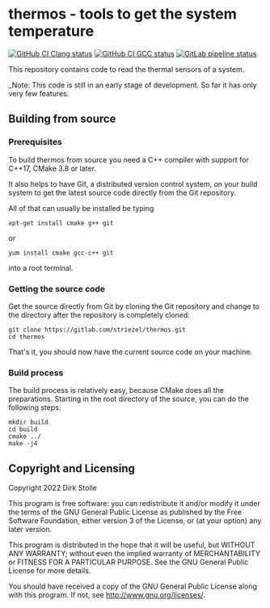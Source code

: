 # thermos - tools to get the system temperature

[![GitHub CI Clang status](https://github.com/striezel/thermos/workflows/Clang/badge.svg)](https://github.com/striezel/thermos/actions)
[![GitHub CI GCC status](https://github.com/striezel/thermos/workflows/GCC/badge.svg)](https://github.com/striezel/thermos/actions)
[![GitLab pipeline status](https://gitlab.com/striezel/thermos/badges/main/pipeline.svg)](https://gitlab.com/striezel/thermos/)

This repository contains code to read the thermal sensors of a system.

_Note: This code is still in an early stage of development. So far it has only
very few features.

## Building from source

### Prerequisites

To build thermos from source you need a C++ compiler with support for C++17,
CMake 3.8 or later.

It also helps to have Git, a distributed version control system, on your build
system to get the latest source code directly from the Git repository.

All of that can usually be installed be typing

    apt-get install cmake g++ git

or

    yum install cmake gcc-c++ git

into a root terminal.

### Getting the source code

Get the source directly from Git by cloning the Git repository and change to
the directory after the repository is completely cloned:

    git clone https://gitlab.com/striezel/thermos.git
    cd thermos

That's it, you should now have the current source code on your machine.

### Build process

The build process is relatively easy, because CMake does all the preparations.
Starting in the root directory of the source, you can do the following steps:

    mkdir build
    cd build
    cmake ../
    make -j4

## Copyright and Licensing

Copyright 2022  Dirk Stolle

This program is free software: you can redistribute it and/or modify
it under the terms of the GNU General Public License as published by
the Free Software Foundation, either version 3 of the License, or
(at your option) any later version.

This program is distributed in the hope that it will be useful,
but WITHOUT ANY WARRANTY; without even the implied warranty of
MERCHANTABILITY or FITNESS FOR A PARTICULAR PURPOSE.  See the
GNU General Public License for more details.

You should have received a copy of the GNU General Public License
along with this program.  If not, see <http://www.gnu.org/licenses/>.
